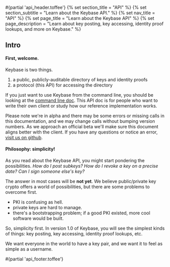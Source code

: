 #{partial 'api_header.toffee'}
{% set section_title = "API" %}
{% set section_subtitle = "Learn about the Keybase API." %}
{% set nav_title = "API" %}
{% set page_title = "Learn about the Keybase API" %}
{% set page_description = "Learn about key posting, key accessing, identity proof lookups, and more on Keybase." %}

<h2>Intro</h2>

<h4>First, welcome.</h4>

<p>
  Keybase is two things.
</p>

<ol>
  <li>a public, publicly-auditable directory of keys and identity proofs</li>
  <li>a protocol (this API) for accessing the directory</li>
</ol>

<p>
  If you just want to use Keybase from the command line, you should be looking at the <a href="/docs/command_line">command line doc</a>. This API doc is for people who want to write their own client or study how our reference implementation works.
</p>

<p>
  Please note we're in alpha and there may be some errors or missing calls in this documentation, and we may change calls without bumping version numbers.
  As we approach an official beta
  we'll make sure this document aligns better with the client. If you have any questions or notice an error, <a href="https://github.com/keybase/client/issues">visit us on github</a>.
</p>


<h4>Philosophy: simplicity!</h4>

<p>
  As you read about the Keybase API, you might start pondering the possibilities. <em>How do I post subkeys? How do I revoke
  a key on a precise date? Can I sign someone else's key?</em>
</p>
<p>
  The answer in most cases will be <b>not yet</b>. We believe
  public/private key crypto offers a world of possibilities, but there are some problems to overcome first.
</p>

<ul>
  <li>PKI is confusing as hell.</li>
  <li>private keys are hard to manage.</li>
  <li>there's a bootstrapping problem; if a good PKI existed, more cool software would be built.</li>
</ul>

<p>
  So, simplicity first. In version 1.0 of Keybase, you will see the simplest kinds of things: key posting, key accessing, identity proof lookups, etc.
</p>

<p>
  We want everyone in the world to have a key pair, and we want it to feel as simple as a username.
</p>

#{partial 'api_footer.toffee'}
